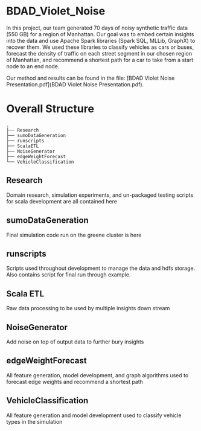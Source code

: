 # BDAD_Violet_Noise

In this project, our team generated 70 days of noisy synthetic traffic data (550 GB) for a region of Manhattan. Our goal was to embed certain insights into the data and use Apache Spark libraries (Spark SQL, MLLib, GraphX) to recover them. We used these libraries to classify vehicles as cars or buses, forecast the density of traffic on each street segment in our chosen region of Manhattan, and recommend a shortest path for a car to take from a start node to an end node.

Our method and results can be found in the file: [BDAD Violet Noise Presentation.pdf](BDAD Violet Noise Presentation.pdf).

# Overall Structure
     
    .
    ├── Research                    
    ├── sumoDataGeneration
    ├── runscripts  
    ├── ScalaETL
    ├── NoiseGenerator
    ├── edgeWeightForecast
    └── VehicleClassification



 ## Research

 Domain research, simulation experiments, and un-packaged testing scripts for scala development are all contained here

 ## sumoDataGeneration

 Final simulation code run on the greene cluster is here

 ## runscripts

 Scripts used throughout development to manage the data and hdfs storage.  Also contains script for final run through example.

 ## Scala ETL

 Raw data processing to be used by multiple insights down stream

  ## NoiseGenerator

 Add noise on top of output data to further bury insights

 ## edgeWeightForecast

 All feature generation, model development, and graph algorithms used to forecast edge weights and recommend a shortest path

 ## VehicleClassification

 All feature generation and model development used to classify vehicle types in the simulation
